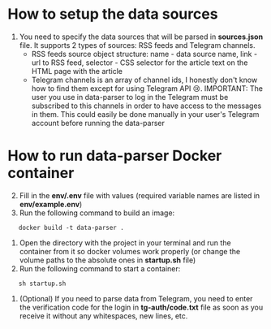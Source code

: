 # How to setup the data sources
1. You need to specify the data sources that will be parsed in **sources.json** file. It supports 2 types of sources: RSS feeds and Telegram channels.
   - RSS feeds source object structure: name - data source name, link - url to RSS feed, selector - CSS selector for the article text on the HTML page with the article
   - Telegram channels is an array of channel ids, I honestly don't know how to find them except for using Telegram API 😢. IMPORTANT: The user you use in data-parser to log in the Telegram must be subscribed to this channels in order to have access to the messages in them. This could easily be done manually in your user's Telegram account before running the data-parser

# How to run data-parser Docker container

2. Fill in the **env/.env** file with values (required variable names are listed in **env/example.env**)
3. Run the following command to build an image:
```console
   docker build -t data-parser .
```
1. Open the directory with the project in your terminal and run the container from it so docker volumes work properly (or change the volume paths to the absolute ones in **startup.sh** file)
2. Run the following command to start a container:
```console
   sh startup.sh
```
1. (Optional) If you need to parse data from Telegram, you need to enter the verification code for the login in **tg-auth/code.txt** file as soon as you receive it without any whitespaces, new lines, etc.